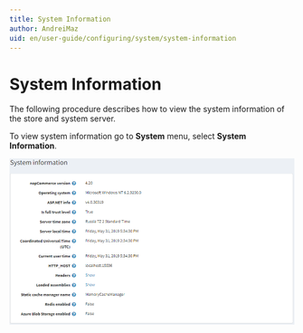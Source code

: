 ```yaml
---
title: System Information
author: AndreiMaz
uid: en/user-guide/configuring/system/system-information
---
```

# System Information

The following procedure describes how to view the system information of the store and system server.

To view system information go to **System** menu, select **System Information**.

![System Information](_static/system-information/system-information.png)
